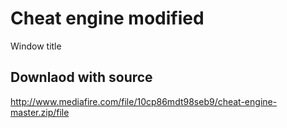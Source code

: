 # Cheat engine modified

Window title

## Downlaod with source
http://www.mediafire.com/file/10cp86mdt98seb9/cheat-engine-master.zip/file
